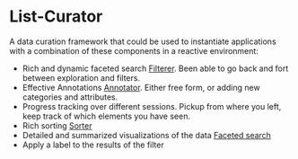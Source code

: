# List-Curator
A data curation framework that could be used to instantiate applications with a combination of these components in a reactive environment:

* Rich and dynamic faceted search [Filterer](https://observablehq.com/@kasivisu4/recursive_data_filter?collection=@kasivisu4/list_curator). Been able to go back and fort between exploration and filters.
* Effective Annotations [Annotator](https://observablehq.com/@kasivisu4/annotator?collection=@kasivisu4/list_curator). Either free form, or adding new categories and attributes.
* Progress tracking over different sessions. Pickup from where you left, keep track of which elements you have seen.
* Rich sorting [Sorter](https://observablehq.com/d/c05004227c24ac13?collection=@kasivisu4/list_curator)
* Detailed and summarized visualizations of the data [Faceted search](https://en.wikipedia.org/wiki/Faceted_search)
* Apply a label to the results of the filter
